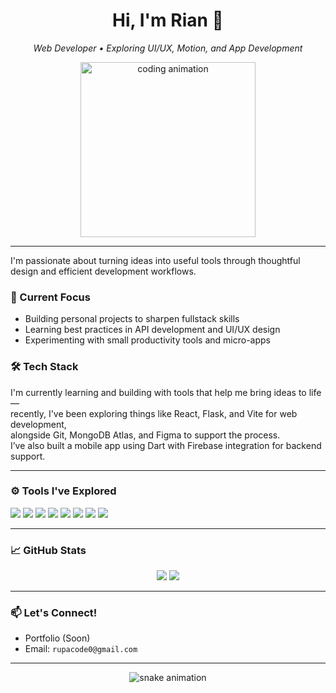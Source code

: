 <h1 align="center">Hi, I'm Rian 👋</h1>
<p align="center">
  <em>Web Developer • Exploring UI/UX, Motion, and App Development</em>
</p>

<p align="center">
  <img src="https://media.giphy.com/media/qgQUggAC3Pfv687qPC/giphy.gif" width="280" alt="coding animation" />
</p>

---

I'm passionate about turning ideas into useful tools through thoughtful design and efficient development workflows.  

### 🚀 Current Focus
- Building personal projects to sharpen fullstack skills  
- Learning best practices in API development and UI/UX design  
- Experimenting with small productivity tools and micro-apps  

### 🛠️ Tech Stack
I'm currently learning and building with tools that help me bring ideas to life —  
recently, I've been exploring things like React, Flask, and Vite for web development,  
alongside Git, MongoDB Atlas, and Figma to support the process.  
I’ve also built a mobile app using Dart with Firebase integration for backend support.

---

### ⚙️ Tools I've Explored
<p align="left">
  <img src="https://img.shields.io/badge/-React-61DAFB?style=flat&logo=react&logoColor=white" />
  <img src="https://img.shields.io/badge/-Flask-000000?style=flat&logo=flask&logoColor=white" />
  <img src="https://img.shields.io/badge/-Dart-0175C2?style=flat&logo=dart&logoColor=white" />
  <img src="https://img.shields.io/badge/-Firebase-FFCA28?style=flat&logo=firebase&logoColor=black" />
  <img src="https://img.shields.io/badge/-MongoDB-47A248?style=flat&logo=mongodb&logoColor=white" />
  <img src="https://img.shields.io/badge/-Vite-646CFF?style=flat&logo=vite&logoColor=white" />
  <img src="https://img.shields.io/badge/-Figma-F24E1E?style=flat&logo=figma&logoColor=white" />
  <img src="https://img.shields.io/badge/-Git-F05032?style=flat&logo=git&logoColor=white" />
</p>

---

### 📈 GitHub Stats
<p align="center">
  <img src="https://github-readme-stats.vercel.app/api?username=rianmubarok&show_icons=true&theme=tokyonight" />
  <img src="https://github-readme-streak-stats.herokuapp.com/?user=rianmubarok&theme=tokyonight" />
</p>

---

### 📫 Let's Connect!
- Portfolio (Soon)  
- Email: `rupacode0@gmail.com`

---

<p align="center">
  <img src="https://github.com/rianmubarok/rianmubarok/blob/output/github-contribution-grid-snake.svg" alt="snake animation" />
</p>
